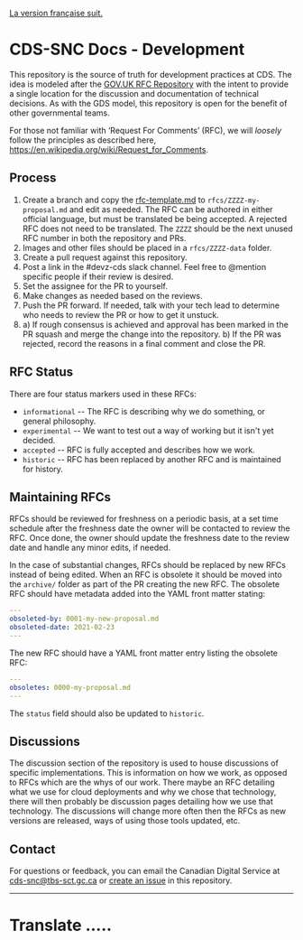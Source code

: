 [La version française suit.](#TODO)

# CDS-SNC Docs - Development

This repository is the source of truth for development practices at CDS. The
idea is modeled after the
[GOV.UK RFC Repository](https://github.com/alphagov/govuk-rfcs)
with the intent to provide a single location for the discussion and
documentation of technical decisions. As with the GDS model, this repository is
open for the benefit of other governmental teams.

For those not familiar with ‘Request For Comments’ (RFC), we will _loosely_
follow the principles as described here,
https://en.wikipedia.org/wiki/Request_for_Comments.

## Process

1. Create a branch and copy the [rfc-template.md](rfc-template.md)
   to `rfcs/ZZZZ-my-proposal.md` and edit as needed. The RFC can be authored in
   either official language, but must be translated be being accepted. A rejected
   RFC does not need to be translated. The `ZZZZ` should be the next unused RFC
   number in both the repository and PRs.
2. Images and other files should be placed in a `rfcs/ZZZZ-data` folder.
3. Create a pull request against this repository.
4. Post a link in the #devz-cds slack channel. Feel free to @mention specific
   people if their review is desired.
5. Set the assignee for the PR to yourself.
6. Make changes as needed based on the reviews.
7. Push the PR forward. If needed, talk with your tech lead to determine who
   needs to review the PR or how to get it unstuck.
8. a) If rough consensus is achieved and approval has been marked in the PR
   squash and merge the change into the repository.
   b) If the PR was rejected, record the reasons in a final comment and close
   the PR.

## RFC Status

There are four status markers used in these RFCs:

- `informational` -- The RFC is describing why we do something, or general philosophy.
- `experimental` -- We want to test out a way of working but it isn't yet decided.
- `accepted` -- RFC is fully accepted and describes how we work.
- `historic` -- RFC has been replaced by another RFC and is maintained for history.

## Maintaining RFCs

RFCs should be reviewed for freshness on a periodic basis, at a set time
schedule after the freshness date the owner will be contacted to review the RFC.
Once done, the owner should update the freshness date to the review date and
handle any minor edits, if needed.

In the case of substantial changes, RFCs should be replaced by new RFCs instead
of being edited. When an RFC is obsolete it should be moved into the
`archive/` folder as part of the PR creating the new RFC. The obsolete RFC
should have metadata added into the YAML front matter stating:

```yaml
---
obsoleted-by: 0001-my-new-proposal.md
obsoleted-date: 2021-02-23
---

```

The new RFC should have a YAML front matter entry listing the obsolete RFC:

```yaml
---
obsoletes: 0000-my-proposal.md
---

```

The `status` field should also be updated to `historic`.

## Discussions

The discussion section of the repository is used to house discussions of specific
implementations. This is information on how we work, as opposed to RFCs which are
the whys of our work. There maybe an RFC detailing what we use for cloud deployments
and why we chose that technology, there will then probably be discussion pages
detailing how we use that technology. The discussions will change more often
then the RFCs as new versions are released, ways of using those tools updated, etc.

## Contact

For questions or feedback, you can email the Canadian Digital Service at
[cds-snc@tbs-sct.gc.ca](mailto:cds-snc@tbs-sct.gc.ca) or
[create an issue](https://github.com/cds-snc/cds-snc-rfcs/issues)
in this repository.

---

# Translate .....
